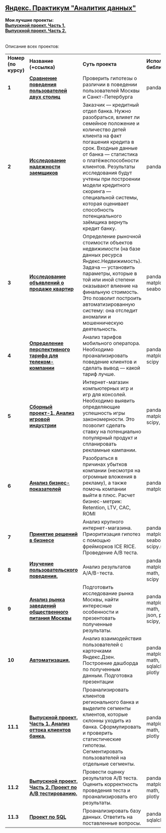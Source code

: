 ## <a href="https://praktikum.yandex.ru/data-analyst/" target="_blank"><b>Яндекс. Практикум "Аналитик данных"</b></a>


<b>Мои лучшие проекты:</b><br/>
<a href="[https://nbviewer.jupyter.org/github/Higem11/Yandex-Data-Analysis/blob/master/7%20%D0%90%D0%BD%D0%B0%D0%BB%D0%B8%D1%82%D0%B8%D0%BA%D0%B0%20%D0%B2%20JK%20%28%D0%B1%D0%B8%D0%BB%D0%B5%D1%82%D0%BD%D1%8B%D0%B9%20%D0%B0%D0%B3%D1%80%D0%B5%D0%B3%D0%B0%D1%82%D0%BE%D1%80%29.ipynb](https://github.com/vagr-bourne/Projects/blob/main/11.%20final%20project.%20part%201/Выпускной%20проект.%20Часть%201_.ipynb)" target="_blank"><b>Выпускной проект. Часть 1.</b></a><br/>
<a href="[http://data5yandex.herokuapp.com/" target="_blank](https://github.com/vagr-bourne/Projects/blob/main/11.%20final%20project.%20part%202/Выпускной%20проект.%20Часть%202.ipynb)"><b>Выпускной проект. Часть 2.</b></a>
<br/><br/><br/>
Описание всех проектов:

<table>
<tr>
<td><b>Номер (по курсу)</b></td>
<td><b>Название (+ссылка)</b></td>
<td><b>Суть проекта</b></td>
<td><b>Используемые библиотеки</b></td>
<tr>
<td><b>1</b></td>
<td><a href="https://github.com/vagr-bourne/Projects/blob/main/01.%20big%20cities%20music/Проект%20№1.%20Музыка%20больших%20городов.ipynb" target="_blank"><b>Сравнение поведения пользователей двух столиц</b></a></td>
<td>Проверить гипотезы о различии в поведении пользователей Москвы и Санкт-Петербурга</td>
<td> pandas </td>
<tr>
<td><b>2</b></td>
<td><a href="https://github.com/vagr-bourne/Projects/blob/main/02.%20bank%20project/Проект%20№2.%20Исследование%20надежности%20заёмщиков.ipynb" target="_blank"><b>Исследование надежности заемщиков</b></a></td>
<td>Заказчик — кредитный отдел банка. Нужно разобраться, влияет ли семейное положение и количество детей клиента на факт погашения кредита в срок. Входные данные от банка — статистика о платёжеспособности клиентов.
Результаты исследования будут учтены при построении модели кредитного скоринга — специальной системы, которая оценивает способность потенциального заёмщика вернуть кредит банку. </td>
<td> pandas </td>
<tr>
<td> <b>3</b></td>
<td><a href="https://github.com/vagr-bourne/Projects/blob/main/03.%20real%20estate/Проект%20№3.%20Исследование%20объявлений%20о%20продаже%20квартир..ipynb" target="_blank"><b>Исследование объявлений о продаже квартир</b></a></td>
<td>Определение рыночной стоимости объектов недвижимости (на базе данных ресурса Яндекс.Недвижимость). Задача — установить параметры, которые в той или иной степени оказывают влиение на финальную стоимость. Это позволит построить автоматизированную систему: она отследит аномалии и мошенническую деятельность. </td>
<td>pandas, numpy, matplotlib , seaborn </td>
<tr>
<td> <b>4</b></td>
<td><a href="https://github.com/vagr-bourne/Projects/blob/main/04.%20mobile%20tariffs/Проект%20№4.%20Статистический%20анализ%20федерального%20оператора%20сотовой%20связи.ipynb" target="_blank"><b>Определение перспективного тарифа для телеком-компании</b></a></td>
<td>Анализ тарифов мобильного оператора. Необходимо проанализировать поведение клиентов и сделать вывод — какой тариф лучше.</td>
<td>pandas, numpy, matplotlib, scipy</td>
<tr>
<td> <b>5</b></td>
<td><a href="https://github.com/vagr-bourne/Projects/blob/main/05.%20computer%20games/Проект%20№5.%20Сборный%20проект%20№1.ipynb" target="_blank"><b>Сборный проект-1. Анализ игровой индустрии</b></td>
<td>Интернет-магазин компьютерных игр и игр для консолей. Необходимо выявить определяющие успешность игры закономерности. Это позволит сделать ставку на потенциально популярный продукт и спланировать рекламные кампании.</td>
<td>pandas, numpy, matplotlib, scipy, seaborn</td>
<tr>
<td> <b>6</b></td>
<td><a href="https://github.com/vagr-bourne/Projects/blob/main/06.%20marketing%20business%20analysis/Проект%20№6.%20Анализ%20бизнес%20показателей.ipynb" target="_blank"><b>Анализ бизнес-показателей</b></a></td>
<td>Разобраться в причинах убытков компании (несмотря на огромные вложения в рекламу), а также помочь компании выйти в плюс. Расчет бизнес-метрик: Retention, LTV, CAC, ROMI</td>
<td>pandas, numpy, matplotlib</td>
<tr>
<td> <b>7</b></td>
<td><a href="https://github.com/vagr-bourne/Projects/blob/main/07.%20business%20analysis%2C%20a_b%20-%20test/Проект%20№7.%20Принятие%20решений%20в%20бизнесе.ipynb" target="_blank"><b>Принятие решений в бизнесе</b></a></td>
<td>Анализ крупного интернет-магазина. Приоритизация гипотез с помощью фрейморков ICE RICE. Проведение А/В теста.
<td>pandas, numpy, matplotlib, seaborn, scipy.stats</td>
<tr>
<td> <b>8</b></td>
<td><a href="https://github.com/vagr-bourne/Projects/blob/main/08.%20studying%20user%20behavior/Проект%20№8.%20Сборный%20проект%20№2.ipynb" target="_blank"><b>Изучение пользовательского поведения.</b></a></td>
<td>Анализ результатов A/A/B-теста.</td>
<td>pandas, numpy, matplotlib, math, plotly, scipy</td>
<tr>
<td> <b>9</b></td>
<td><a href="https://github.com/vagr-bourne/Projects/blob/main/09.%20moscow%20restaurants/Проект%20№9.%20Рынок%20заведений%20общепита.ipynb" target="_blank"><b>Анализ рынка заведений общественного питания Москвы</b></a></td>
<td>Подготовить исследование рынка Москвы, найти интересные особенности и презентовать полученные результаты.</td>
<td>pandas, numpy, matplotlib, math, seaborn, json, plotly, scipy, folium</td>
<tr>
<td> <b>10</b></td>
<td><a href="https://github.com/vagr-bourne/Projects/blob/main/10.%20automatization/Автоматизация.ipynb" target="_blank"><b>Автоматизация.</b></a></td>
<td>Анализ взаимодействия пользователей с карточками Яндекс.Дзен.
Построение дашборда по полученным данным.
Подготовка презентации</td>
<td>pandas, matplotlib, math, seaborn, sqlalchemy, plotly</td>
<tr>
<td> <b>11.1</b></td>
<td><a href="https://github.com/vagr-bourne/Projects/blob/main/11.%20final%20project.%20part%201/Выпускной%20проект.%20Часть%201_.ipynb" target="_blank"><b>Выпускной проект. Часть 1. Анализ оттока клиентов банка.</b></a></td>
<td>Проанализировать клиентов регионального банка и выделите сегменты клиентов, которые склонны уходить из банка.
Сформулировать и проверить статистические гипотезы. Сегментировать пользователей на отдельные сегменты. 
</td>
<td>pandas, numpy, matplotlib, math, seaborn, plotly</td>
<tr>
<td> <b>11.2</b></td>
<td><a href="https://github.com/vagr-bourne/Projects/blob/main/11.%20final%20project.%20part%202/Выпускной%20проект.%20Часть%202.ipynb"><b>Выпускной проект. Часть 2. Проект по А/В тестированию.</b></a></td>
<td>Провести оценку результатов А/В теста. Оценить корректность проведения теста и проанализировать его результаты.
</td>
<td>pandas, numpy, matplotlib, math, seaborn, plotly</td>
<tr>
<td> <b>11.3</b></td>
<td><a href="https://github.com/vagr-bourne/Projects/blob/main/11.%20final%20project.%20part%203.%20SQL/Выпускной%20проект.%20Часть%203.%20SQL.ipynb"><b>Проект по SQL</b></a></td>
<td>Проанализировать базу данных. Ответить на поставленные вопросы.
</td>
<td>pandas, sqlalchemy</td>  
</table>
<br/><br/>

